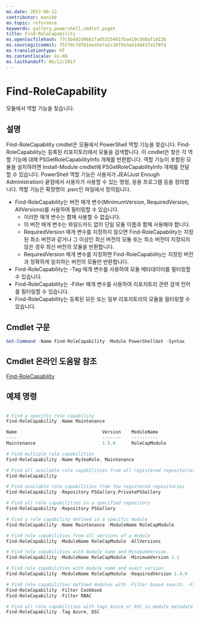 ```yaml
---
ms.date: 2017-06-12
contributor: manikb
ms.topic: reference
keywords: gallery,powershell,cmdlet,psget
title: Find-RoleCapability
ms.openlocfilehash: 77c5b492d9681fa05315401fba410c508af1d13b
ms.sourcegitcommit: 75f70c7df01eea5e7a2c16f9a3ab1dd437a1f8fd
ms.translationtype: HT
ms.contentlocale: ko-KR
ms.lasthandoff: 06/12/2017
---
```

<a id="find-rolecapability" class="xliff"></a>
# Find-RoleCapability

모듈에서 역할 기능을 찾습니다.

<a id="description" class="xliff"></a>
## 설명
Find-RoleCapability cmdlet은 모듈에서 PowerShell 역할 기능을 찾습니다. Find-RoleCapability는 등록된 리포지토리에서 모듈을 검색합니다. 이 cmdlet은 찾은 각 역할 기능에 대해 PSGetRoleCapabilityInfo 개체를 반환합니다. 역할 기능이 포함된 모듈을 설치하려면 Install-Module cmdlet에 PSGetRoleCapabilityInfo 개체를 전달할 수 있습니다.
PowerShell 역할 기능은 사용자가 JEA(Just Enough Administration) 끝점에서 사용자가 사용할 수 있는 명령, 응용 프로그램 등을 정의합니다. 역할 기능은 확장명이 .psrc인 파일에서 정의됩니다.

- Find-RoleCapability는 버전 매개 변수(MinimumVersion, RequiredVersion, AllVersions)를 사용하여 필터링할 수 있습니다.
  - 이러한 매개 변수는 함께 사용할 수 없습니다.
  - 이 버전 매개 변수는 와일드카드 없이 단일 모듈 이름과 함께 사용해야 합니다.
  - RequiredVersion 매개 변수를 지정하지 않으면 Find-RoleCapability는 지정된 최소 버전과 같거나 그 이상인 최신 버전의 모듈 또는 최소 버전이 지정되지 않은 경우 최신 버전의 모듈을 반환합니다.
  - RequiredVersion 매개 변수를 지정하면 Find-RoleCapability는 지정된 버전과 정확하게 일치하는 버전의 모듈만 반환합니다.
- Find-RoleCapability는 -Tag 매개 변수를 사용하여 모듈 메타데이터를 필터링할 수 있습니다.
- Find-RoleCapability는 -Filter 매개 변수를 사용하여 리포지토리 관련 검색 언어를 필터링할 수 있습니다.
- Find-RoleCapability는 등록된 모든 또는 일부 리포지토리의 모듈을 필터링할 수 있습니다.

<a id="cmdlet-syntax" class="xliff"></a>
## Cmdlet 구문
```powershell
Get-Command -Name Find-RoleCapability -Module PowerShellGet -Syntax
```

<a id="cmdlet-online-help-reference" class="xliff"></a>
## Cmdlet 온라인 도움말 참조

[Find-RoleCapability](http://go.microsoft.com/fwlink/?LinkId=718029)

<a id="example-commands" class="xliff"></a>
## 예제 명령
```powershell

# Find a specific role capability
Find-RoleCapability -Name Maintenance

Name                                Version    ModuleName                          Repository
----                                -------    ----------                          ----------
Maintenance                         1.5.0      RoleCapModule                       PrivatePSGallery

# Find multiple role capabilities
Find-RoleCapability -Name MyJeaRole, Maintenance

# Find all available role capabilities from all registered repositories
Find-RoleCapability

# Find available role capabilities from few registered repositories
Find-RoleCapability -Repository PSGallery,PrivatePSGallery

# Find all role capabilities in a specified repository
Find-RoleCapability -Repository PSGallery

# Find a role capability defined in a specific module
Find-RoleCapability -Name Maintenance -ModuleName RoleCapModule

# Find role capabilities from all versions of a module
Find-RoleCapability -ModuleName RoleCapModule -AllVersions

# Find role capabilities with module name and MinimumVersion.
Find-RoleCapability -ModuleName RoleCapModule -MinimumVersion 1.1

# Find role capabilities with module name and exact version
Find-RoleCapability -ModuleName RoleCapModule -RequiredVersion 1.4.0

# Find role capabilities defined modules with -Filter based search. -Filter searches in description and module names
Find-RoleCapability -Filter Cookbook
Find-RoleCapability -Filter RBAC

# Find all role capabilities with tags Azure or DSC in module metadata
Find-RoleCapability -Tag Azure, DSC

```


